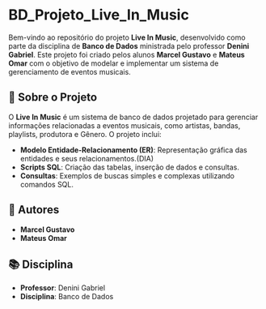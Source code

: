 # BD_Projeto_Live_In_Music

Bem-vindo ao repositório do projeto **Live In Music**, desenvolvido como parte da disciplina de **Banco de Dados** ministrada pelo professor **Denini Gabriel**. Este projeto foi criado pelos alunos **Marcel Gustavo** e **Mateus Omar** com o objetivo de modelar e implementar um sistema de gerenciamento de eventos musicais.

## 📌 Sobre o Projeto

O **Live In Music** é um sistema de banco de dados projetado para gerenciar informações relacionadas a eventos musicais, como artistas, bandas, playlists, produtora e Gênero. O projeto inclui:

- **Modelo Entidade-Relacionamento (ER)**: Representação gráfica das entidades e seus relacionamentos.(DIA)
- **Scripts SQL**: Criação das tabelas, inserção de dados e consultas.
- **Consultas**: Exemplos de buscas simples e complexas utilizando comandos SQL.

## 👥 Autores

- **Marcel Gustavo**
- **Mateus Omar**

## 📚 Disciplina

- **Professor**: Denini Gabriel
- **Disciplina**: Banco de Dados
